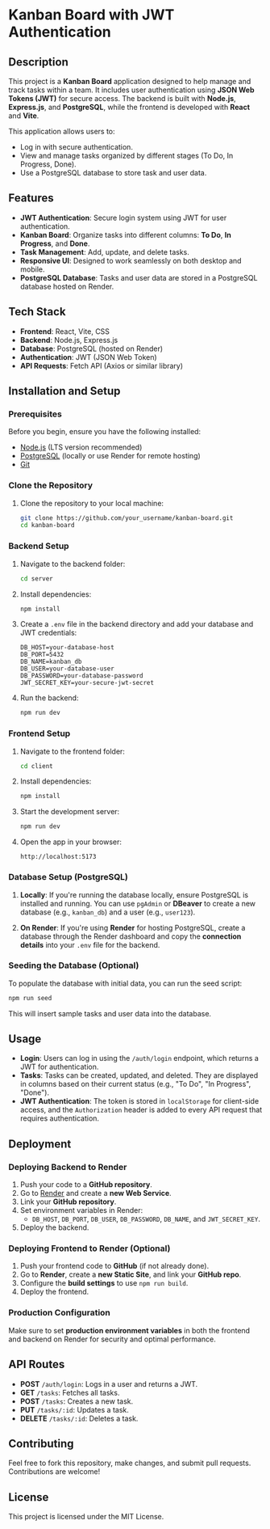 
# Kanban Board with JWT Authentication

## Description

This project is a **Kanban Board** application designed to help manage and track tasks within a team. It includes user authentication using **JSON Web Tokens (JWT)** for secure access. The backend is built with **Node.js**, **Express.js**, and **PostgreSQL**, while the frontend is developed with **React** and **Vite**.

This application allows users to:
- Log in with secure authentication.
- View and manage tasks organized by different stages (To Do, In Progress, Done).
- Use a PostgreSQL database to store task and user data.

## Features
- **JWT Authentication**: Secure login system using JWT for user authentication.
- **Kanban Board**: Organize tasks into different columns: **To Do**, **In Progress**, and **Done**.
- **Task Management**: Add, update, and delete tasks.
- **Responsive UI**: Designed to work seamlessly on both desktop and mobile.
- **PostgreSQL Database**: Tasks and user data are stored in a PostgreSQL database hosted on Render.

## Tech Stack
- **Frontend**: React, Vite, CSS 
- **Backend**: Node.js, Express.js
- **Database**: PostgreSQL (hosted on Render)
- **Authentication**: JWT (JSON Web Token)
- **API Requests**: Fetch API (Axios or similar library)

## Installation and Setup

### Prerequisites
Before you begin, ensure you have the following installed:
- [Node.js](https://nodejs.org/en/) (LTS version recommended)
- [PostgreSQL](https://www.postgresql.org/) (locally or use Render for remote hosting)
- [Git](https://git-scm.com/)

### Clone the Repository

1. Clone the repository to your local machine:
   ```bash
   git clone https://github.com/your_username/kanban-board.git
   cd kanban-board
   ```

### Backend Setup

1. Navigate to the backend folder:
   ```bash
   cd server
   ```

2. Install dependencies:
   ```bash
   npm install
   ```

3. Create a `.env` file in the backend directory and add your database and JWT credentials:
   ```env
   DB_HOST=your-database-host
   DB_PORT=5432
   DB_NAME=kanban_db
   DB_USER=your-database-user
   DB_PASSWORD=your-database-password
   JWT_SECRET_KEY=your-secure-jwt-secret
   ```

4. Run the backend:
   ```bash
   npm run dev
   ```

### Frontend Setup

1. Navigate to the frontend folder:
   ```bash
   cd client
   ```

2. Install dependencies:
   ```bash
   npm install
   ```

3. Start the development server:
   ```bash
   npm run dev
   ```

4. Open the app in your browser:
   ```
   http://localhost:5173
   ```

### Database Setup (PostgreSQL)

1. **Locally**:
   If you're running the database locally, ensure PostgreSQL is installed and running. You can use `pgAdmin` or **DBeaver** to create a new database (e.g., `kanban_db`) and a user (e.g., `user123`).

2. **On Render**:
   If you're using **Render** for hosting PostgreSQL, create a database through the Render dashboard and copy the **connection details** into your `.env` file for the backend.

### Seeding the Database (Optional)

To populate the database with initial data, you can run the seed script:
```bash
npm run seed
```

This will insert sample tasks and user data into the database.

## Usage

- **Login**: Users can log in using the `/auth/login` endpoint, which returns a JWT for authentication.
- **Tasks**: Tasks can be created, updated, and deleted. They are displayed in columns based on their current status (e.g., "To Do", "In Progress", "Done").
- **JWT Authentication**: The token is stored in `localStorage` for client-side access, and the `Authorization` header is added to every API request that requires authentication.

## Deployment

### Deploying Backend to Render

1. Push your code to a **GitHub repository**.
2. Go to [Render](https://render.com/) and create a **new Web Service**.
3. Link your **GitHub repository**.
4. Set environment variables in Render:
   - `DB_HOST`, `DB_PORT`, `DB_USER`, `DB_PASSWORD`, `DB_NAME`, and `JWT_SECRET_KEY`.
5. Deploy the backend.

### Deploying Frontend to Render (Optional)

1. Push your frontend code to **GitHub** (if not already done).
2. Go to **Render**, create a **new Static Site**, and link your **GitHub repo**.
3. Configure the **build settings** to use `npm run build`.
4. Deploy the frontend.

### Production Configuration

Make sure to set **production environment variables** in both the frontend and backend on Render for security and optimal performance.

## API Routes

- **POST** `/auth/login`: Logs in a user and returns a JWT.
- **GET** `/tasks`: Fetches all tasks.
- **POST** `/tasks`: Creates a new task.
- **PUT** `/tasks/:id`: Updates a task.
- **DELETE** `/tasks/:id`: Deletes a task.

## Contributing

Feel free to fork this repository, make changes, and submit pull requests. Contributions are welcome!

## License

This project is licensed under the MIT License.

